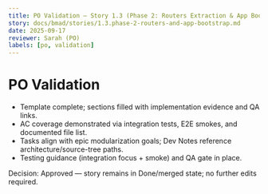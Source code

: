 ```yaml
---
title: PO Validation — Story 1.3 (Phase 2: Routers Extraction & App Bootstrap)
story: docs/bmad/stories/1.3.phase-2-routers-and-app-bootstrap.md
date: 2025-09-17
reviewer: Sarah (PO)
labels: [po, validation]
---
```


# PO Validation

- Template complete; sections filled with implementation evidence and QA links.
- AC coverage demonstrated via integration tests, E2E smokes, and documented file list.
- Tasks align with epic modularization goals; Dev Notes reference architecture/source-tree paths.
- Testing guidance (integration focus + smoke) and QA gate in place.

Decision: Approved — story remains in Done/merged state; no further edits required.

